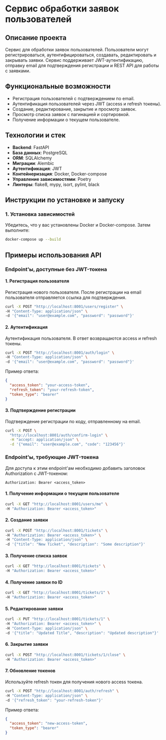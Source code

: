 # Сервис обработки заявок пользователей

## Описание проекта
Сервис для обработки заявок пользователей. Пользователи могут регистрироваться, аутентифицироваться, создавать, редактировать и закрывать заявки. Сервис поддерживает JWT-аутентификацию, отправку email для подтверждения регистрации и REST API для работы с заявками.

## Функциональные возможности
- Регистрация пользователей с подтверждением по email.
- Аутентификация пользователей через JWT (access и refresh токены).
- Создание, редактирование, закрытие и просмотр заявок.
- Просмотр списка заявок с пагинацией и сортировкой.
- Получение информации о текущем пользователе.

## Технологии и стек
- **Backend**: FastAPI
- **База данных**: PostgreSQL
- **ORM**: SQLAlchemy
- **Миграции**: Alembic
- **Аутентификация**: JWT
- **Контейнеризация**: Docker, Docker-compose
- **Управление зависимостями**: Poetry
- **Линтеры**: flake8, mypy, isort, pylint, black

## Инструкции по установке и запуску

### 1. Установка зависимостей
Убедитесь, что у вас установлены Docker и Docker-compose. Затем выполните:

```bash
docker-compose up --build
```

## Примеры использования API

### Endpoint'ы, доступные без JWT-токена

#### 1. Регистрация пользователя
Регистрация нового пользователя. После регистрации на email пользователя отправляется ссылка для подтверждения.

```bash
curl -X POST "http://localhost:8001/users/register" \
-H "Content-Type: application/json" \
-d '{"email": "user@example.com", "password": "password"}'
```

#### 2. Аутентификация
Аутентификация пользователя. В ответ возвращаются access и refresh токены.

```bash
curl -X POST "http://localhost:8001/auth/login" \
-H "Content-Type: application/json" \
-d '{"email": "user@example.com", "password": "password"}'
```

Пример ответа:

```json
{
  "access_token": "your-access-token",
  "refresh_token": "your-refresh-token",
  "token_type": "bearer"
}
```

#### 3. Подтверждение регистрации
Подтверждение регистрации по коду, отправленному на email.

```bash
curl -X POST \
  "http://localhost:8001/auth/confirm-login" \
  -H "accept: application/json" \
  -d '{"email": "user@example.com", "code": "123456"}'
```

### Endpoint'ы, требующие JWT-токена
Для доступа к этим endpoint'ам необходимо добавить заголовок Authorization с JWT-токеном:
```bazaar
Authorization: Bearer <access_token>
```

#### 1. Получение информации о текущем пользователе
```bash
curl -X GET "http://localhost:8001/users/me" \
-H "Authorization: Bearer <access_token>"
```

#### 2. Создание заявки
```bash
curl -X POST "http://localhost:8001/tickets" \
-H "Authorization: Bearer <access_token>" \
-H "Content-Type: application/json" \
-d '{"title": "New Ticket", "description": "Some description"}'
```

#### 3. Получение списка заявок
```bash
curl -X GET "http://localhost:8001/tickets" \
-H "Authorization: Bearer <access_token>"
```

#### 4. Получение заявки по ID
```bash
curl -X GET "http://localhost:8001/tickets/1" \
-H "Authorization: Bearer <access_token>"
```

#### 5. Редактирование заявки
```bash
curl -X PUT "http://localhost:8001/tickets/1" \
-H "Authorization: Bearer <access_token>" \
-H "Content-Type: application/json" \
-d '{"title": "Updated Title", "description": "Updated description"}'
```

#### 6. Закрытие заявки
```bash
curl -X POST "http://localhost:8001/tickets/1/close" \
-H "Authorization: Bearer <access_token>"
```

#### 7. Обновление токенов
Используйте refresh токен для получения нового access токена.

```bash
curl -X POST "http://localhost:8001/auth/refresh" \
-H "Content-Type: application/json" \
-d '{"refresh_token": "your-refresh-token"}'
```

Пример ответа:

```json
{
  "access_token": "new-access-token",
  "token_type": "bearer"
}
```